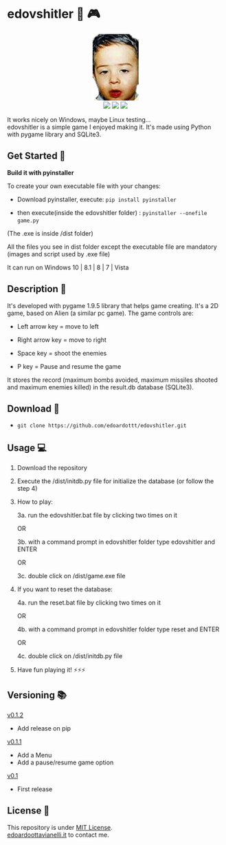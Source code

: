 # edovshitler 👾 🎮

<p align="center">
  <img src="https://github.com/edoardottt/edovshitler/blob/master/edo.png">
  <br>
  <img src="https://img.shields.io/badge/python-3.6-blue.svg"/>
  <a href="https://www.codacy.com/manual/edoardottt/edovshitler?utm_source=github.com&amp;utm_medium=referral&amp;utm_content=edoardottt/edovshitler&amp;utm_campaign=Badge_Grade"><img src="https://api.codacy.com/project/badge/Grade/c31d18b0dbfb42d992390aa0b987bd6b"/></a>
  <img src="https://github.com/edoardottt/images/blob/main/scilla/win10.svg"/>
</p>

It works nicely on Windows, maybe Linux testing...  
edovshitler is a simple game I enjoyed making it. It's made using Python with pygame library and SQLite3.

Get Started :mega:
---------

 **Build it with pyinstaller**

To create your own executable file with your changes:

- Download pyinstaller, execute: `pip install pyinstaller`

- then execute(inside the edovshitler folder) : `pyinstaller --onefile game.py`

(The .exe is inside /dist folder)

All the files you see in dist folder except the executable file are mandatory (images and script used by .exe file)

It can run on Windows 10 | 8.1 | 8 | 7 | Vista


Description :mega:
---------

It's developed with pygame 1.9.5 library that helps game creating. It's a 2D game, based on Alien (a similar pc game). The game controls are:

- Left arrow key = move to left
      
- Right arrow key = move to right
      
- Space key = shoot the enemies
      
- P key = Pause and resume the game
      
It stores the record (maximum bombs avoided, maximum missiles shooted and maximum enemies killed) in the result.db database (SQLite3). 


Download :satellite:
----------

- `git clone https://github.com/edoardottt/edovshitler.git`

Usage :computer:
---------

1. Download the repository

2. Execute the /dist/initdb.py file for initialize the database (or follow the step 4)

3. How to play: 

      3a. run the edovshitler.bat file by clicking two times on it
      
      OR
      
      3b. with a command prompt in edovshitler folder type edovshitler and ENTER
            
      OR
      
      3c. double click on /dist/game.exe file
      
4. If you want to reset the database:

      4a. run the reset.bat file by clicking two times on it
      
      OR
      
      4b. with a command prompt in edovshitler folder type reset and ENTER
      
      OR
      
      4c. double click on /dist/initdb.py file
      
5. Have fun playing it!
:zap::zap::zap:


Versioning :books:
---------

[v0.1.2](https://github.com/edoardottt/edovshitler/releases/tag/v0.1.2)

- Add release on pip

[v0.1.1](https://github.com/edoardottt/edovshitler/releases/tag/v0.1.1)

- Add a Menu
- Add a pause/resume game option

[v0.1](https://github.com/edoardottt/edovshitler/releases/tag/v0.1)
      
- First release


License 📝
-------

This repository is under [MIT License](https://github.com/edoardottt/edovshitler/blob/master/LICENSE).  
[edoardoottavianelli.it](https://www.edoardoottavianelli.it) to contact me.
